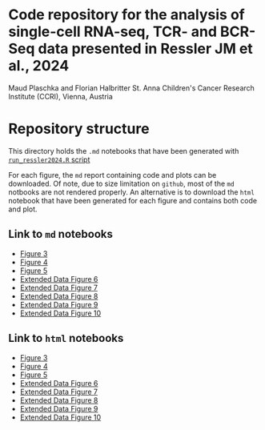 # Code repository for the analysis of single-cell RNA-seq, TCR- and BCR-Seq data presented in Ressler JM et al., 2024
Maud Plaschka and Florian Halbritter
St. Anna Children's Cancer Research Institute (CCRI), Vienna, Austria

# Repository structure

This directory holds the `.md` notebooks that have been generated with [`run_ressler2024.R` script](https://github.com/cancerbits/ressler2024_neobcc/blob/main/run_ressler2024.R)

For each figure, the `md` report containing code and plots can be downloaded.
Of note, due to size limitation on `github`, most of the `md` notbooks are not rendered properly. 
An alternative is to download the `html` notebook that have been generated for each figure and contains both code and plot.

## Link to `md` notebooks
- [Figure 3](https://github.com/cancerbits/ressler2024_neobcc/blob/main/notebook/Figure3.md)
- [Figure 4](https://github.com/cancerbits/ressler2024_neobcc/blob/main/notebook/Figure4.md)
- [Figure 5](https://github.com/cancerbits/ressler2024_neobcc/blob/main/notebook/Figure5.md)
- [Extended Data Figure 6](https://github.com/cancerbits/ressler2024_neobcc/blob/main/notebook/ExtendedData_Figure6.md)
- [Extended Data Figure 7](https://github.com/cancerbits/ressler2024_neobcc/blob/main/notebook/ExtendedData_Figure7.md)
- [Extended Data Figure 8](https://github.com/cancerbits/ressler2024_neobcc/blob/main/notebook/ExtendedData_Figure8.md)
- [Extended Data Figure 9](https://github.com/cancerbits/ressler2024_neobcc/blob/main/notebook/ExtendedData_Figure9.md)
- [Extended Data Figure 10](https://github.com/cancerbits/ressler2024_neobcc/blob/main/notebook/ExtendedData_Figure10.md)

## Link to `html` notebooks
- [Figure 3](https://github.com/cancerbits/ressler2024_neobcc/blob/main/home/rstudio/notebook/Figure3.html)
- [Figure 4](https://github.com/cancerbits/ressler2024_neobcc/blob/main/home/rstudio/notebook/Figure4.html)
- [Figure 5](https://github.com/cancerbits/ressler2024_neobcc/blob/main/home/rstudio/notebook/Figure5.html)
- [Extended Data Figure 6](https://github.com/cancerbits/ressler2024_neobcc/blob/main/home/rstudio/notebook/ExtendedData_Figure6.html)
- [Extended Data Figure 7](https://github.com/cancerbits/ressler2024_neobcc/blob/main/home/rstudio/notebook/ExtendedData_Figure7.html)
- [Extended Data Figure 8](https://github.com/cancerbits/ressler2024_neobcc/blob/main/home/rstudio/notebook/ExtendedData_Figure8.html)
- [Extended Data Figure 9](https://github.com/cancerbits/ressler2024_neobcc/blob/main/home/rstudio/notebook/ExtendedData_Figure9.html)
- [Extended Data Figure 10](https://github.com/cancerbits/ressler2024_neobcc/blob/main/home/rstudio/notebook/ExtendedData_Figure10.html)
